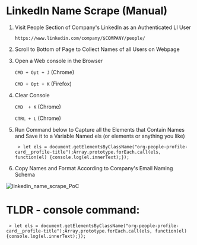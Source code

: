 LinkedIn Name Scrape (Manual)
=============================

1) Visit People Section of Company's LinkedIn as an Authenticated LI User

    `https://www.linkedin.com/company/$COMPANY/people/`


2) Scroll to Bottom of Page to Collect Names of all Users on Webpage


3) Open a Web console in the Browser
    
    `CMD + Opt + J`     (Chrome)
    
    `CMD + Opt + K`     (Firefox)


4) Clear Console
    
    `CMD  + K`          (Chrome)
    
    `CTRL + L`          (Chrome)

5) Run Command below to Capture all the Elements that Contain Names and Save it to a Variable Named els (or elements or anything you like) 
    
    ` > let els = document.getElementsByClassName("org-people-profile-card__profile-title");Array.prototype.forEach.call(els, function(el) {console.log(el.innerText);});`


5) Copy Names and Format According to Company's Email Naming Schema

![linkedin_name_scrape_PoC](https://user-images.githubusercontent.com/52467325/166062515-594a9dfc-2a12-4e24-96ce-c024512058af.png)


# TLDR - console command:

` > let els = document.getElementsByClassName("org-people-profile-card__profile-title");Array.prototype.forEach.call(els, function(el) {console.log(el.innerText);});`
